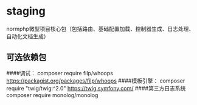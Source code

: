 # staging
normphp微型项目核心包（包括路由、基础配置加载、控制器生成、日志处理、自动化文档生成）
## 可选依赖包
####调试：
composer require filp/whoops
https://packagist.org/packages/filp/whoops
####模板引擎：
composer require "twig/twig:^2.0"
https://twig.symfony.com/
####第三方日志系统
composer require monolog/monolog